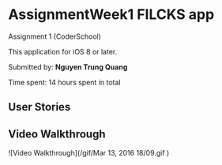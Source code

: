 # AssignmentWeek1 FILCKS app
Assignment 1 (CoderSchool)

This application for iOS 8 or later.

Submitted by: **Nguyen Trung Quang**

Time spent: 14 hours spent in total

## User Stories




## Video Walkthrough 

![Video Walkthrough](/gif/Mar 13, 2016 18/09.gif
)
